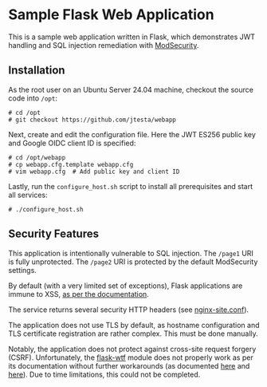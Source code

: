 # Sample Flask Web Application

This is a sample web application written in Flask, which demonstrates JWT handling and SQL injection remediation with [ModSecurity](https://modsecurity.org/).

## Installation

As the root user on an Ubuntu Server 24.04 machine, checkout the source code into `/opt`:

```
# cd /opt
# git checkout https://github.com/jtesta/webapp
```

Next, create and edit the configuration file. Here the JWT ES256 public key and Google OIDC client ID is specified:

```
# cd /opt/webapp
# cp webapp.cfg.template webapp.cfg
# vim webapp.cfg  # Add public key and client ID
```

Lastly, run the `configure_host.sh` script to install all prerequisites and start all services:

```
# ./configure_host.sh
```

## Security Features

This application is intentionally vulnerable to SQL injection.  The `/page1` URI is fully unprotected.  The `/page2` URI is protected by the default ModSecurity settings.

By default (with a very limited set of exceptions), Flask applications are immune to XSS, [as per the documentation](https://flask.palletsprojects.com/en/stable/web-security/#cross-site-scripting-xss).

The service returns several security HTTP headers (see [nginx-site.conf](https://github.com/jtesta/webapp/blob/master/nginx-site.conf)).

The application does not use TLS by default, as hostname configuration and TLS certificate registration are rather complex.  This must be done manually.

Notably, the application does not protect against cross-site request forgery (CSRF).  Unfortunately, the [flask-wtf](https://github.com/pallets-eco/flask-wtf) module does not properly work as per its documentation without further workarounds (as documented [here](https://www.pythonanywhere.com/forums/topic/29833/) and [here](https://nickjanetakis.com/blog/fix-missing-csrf-token-issues-with-flask)).  Due to time limitations, this could not be completed.
